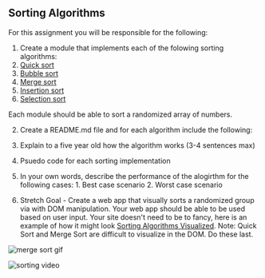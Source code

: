 ## Sorting Algorithms

For this assignment you will be responsible for the following:

1. Create a module that implements each of the folowing sorting algorithms:
  1. [Quick sort](https://en.wikipedia.org/wiki/Quicksort)
  2. [Bubble sort](https://en.wikipedia.org/wiki/Bubble_sort)
  2. [Merge sort](https://en.wikipedia.org/wiki/Merge_sort)
  3. [Insertion sort](https://en.wikipedia.org/wiki/Insertion_sort)
  4. [Selection sort](https://en.wikipedia.org/wiki/Selection_sort)

Each module should be able to sort a randomized array of numbers.

2. Create a README.md file and for each algorithm include the following:
  1. Explain to a five year old how the algorithm works (3-4 sentences max)
  2. Psuedo code for each sorting implementation
  3. In your own words, describe the performance of the alogirthm for the following cases:
    1. Best case scenario
    2. Worst case scenario

3. Stretch Goal - Create a web app that visually sorts a randomized group via with DOM manipulation. Your web app should be able to be used based on user input. Your site doesn't need to be to fancy, here is an example of how it might look [Sorting Algorithms Visualized](https://www.youtube.com/watch?v=kPRA0W1kECg).
Note: Quick Sort and Merge Sort are difficult to visualize in the DOM. Do these last.

![merge sort gif](https://upload.wikimedia.org/wikipedia/commons/c/c5/Merge_sort_animation2.gif "Merge Sort gif")

![sorting video](https://www.youtube.com/watch?v=cVMKXKoGu_Y)
